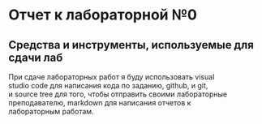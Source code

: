# Отчет к лабораторной №0

## Средства и инструменты, используемые для сдачи лаб

При сдаче лабораторных работ я буду использовать visual  
studio code для написания кода по заданию, github, и git,  
 и source tree для того, чтобы отправить своими лабораторные  
 преподавателю, markdown для написания отчетов к  
 лабораторным работам.
